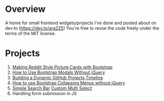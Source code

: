 # Overview
A home for small frontend widgets/projects I've done and posted about on dev.to (<a href="https://dev.to/ara225">https://dev.to/ara225</a>) You're free to reuse the code freely under the terms of the MIT license.

# Projects 
1. <a href="https://dev.to/ara225/making-reddit-style-picture-cards-with-bootstrap-5dj9">Making Reddit Style Picture Cards with Bootstrap</a>
2. <a href="https://dev.to/ara225/how-to-use-bootstrap-modals-without-jquery-3475">How to Use Bootstrap Modals Without jQuery</a> 
3. <a href="https://dev.to/ara225/building-a-dynamic-github-projects-timeline-455i">Building a Dynamic GitHub Projects Timeline </a>
4. <a href="https://dev.to/ara225/bootstrap-collapsing-menus-without-jquery-4l8l">How to use Bootstrap Collapsing Menus without jQuery</a> 
5. <a href="https://dev.to/ara225/simple-search-bar-design-286a">Simple Search Bar</a>  <a href="https://dev.to/ara225/how-to-create-a-custom-multi-select-dropdown-2mnb">Custom Multi Select</a> 
6. Handling form submission in JS
